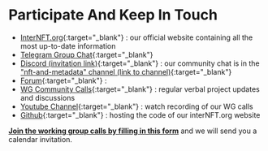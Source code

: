# Participate And Keep In Touch

* [InterNFT.org](https://interNFT.org){:target="_blank"} : our official website containing all the most up-to-date information
* [Telegram Group Chat](https://t.me/joinchat/AAAAAFdBxL7hVoBdf3tFHw){:target="_blank"}
* [Discord (invitation link)](https://discord.com/invite/W8trcGV){:target="_blank"} : our community chat is in the ["nft-and-metadata" channel (link to channel)](https://discord.com/channels/669268347736686612/744845986743975976){:target="_blank"}
* [Forum](https://discuss.internft.org/){:target="_blank"} : 
* [WG Community Calls](./workingGroup/meetings/){:target="_blank"} : regular verbal project updates and discussions
* [Youtube Channel](https://www.youtube.com/channel/UCEmFhwNH8AiHR8dNSZ9fB0w){:target="_blank"} : watch recording of our WG calls
* [Github](https://github.com/interNFT){:target="_blank"} : hosting the code of our interNFT.org website



**[Join the working group calls by filling in this form](https://forms.gle/c3zS3EST17qL41Zy7)** and we will send you a calendar invitation.
